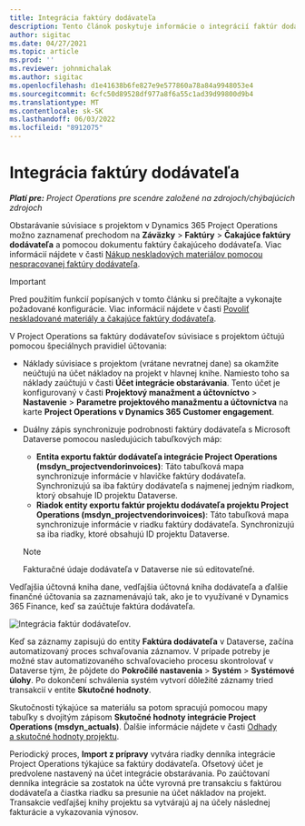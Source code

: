 ```yaml
---
title: Integrácia faktúry dodávateľa
description: Tento článok poskytuje informácie o integrácií faktúr dodávateľa v Project Operations.
author: sigitac
ms.date: 04/27/2021
ms.topic: article
ms.prod: ''
ms.reviewer: johnmichalak
ms.author: sigitac
ms.openlocfilehash: d1e41638b6fe827e9e577860a78a84a9948053e4
ms.sourcegitcommit: 6cfc50d89528df977a8f6a55c1ad39d99800d9b4
ms.translationtype: MT
ms.contentlocale: sk-SK
ms.lasthandoff: 06/03/2022
ms.locfileid: "8912075"
---
```

# <a name="vendor-invoice-integration"></a>Integrácia faktúry dodávateľa

_**Platí pre:** Project Operations pre scenáre založené na zdrojoch/chýbajúcich zdrojoch_

Obstarávanie súvisiace s projektom v Dynamics 365 Project Operations možno zaznamenať prechodom na **Záväzky** > **Faktúry** > **Čakajúce faktúry dodávateľa** a pomocou dokumentu faktúry čakajúceho dodávateľa. Viac informácií nájdete v časti [Nákup neskladových materiálov pomocou nespracovanej faktúry dodávateľa](../procurement/pending-vendor-invoices.md).

> [!IMPORTANT]
> Pred použitím funkcií popísaných v tomto článku si prečítajte a vykonajte požadované konfigurácie. Viac informácií nájdete v časti [Povoliť neskladované materiály a čakajúce faktúry dodávateľa](../procurement/configure-materials-nonstocked.md).

V Project Operations sa faktúry dodávateľov súvisiace s projektom účtujú pomocou špeciálnych pravidiel účtovania:

- Náklady súvisiace s projektom (vrátane nevratnej dane) sa okamžite neúčtujú na účet nákladov na projekt v hlavnej knihe. Namiesto toho sa náklady zaúčtujú v časti **Účet integrácie obstarávania**. Tento účet je konfigurovaný v časti **Projektový manažment a účtovníctvo** > **Nastavenie** > **Parametre projektového manažmentu a účtovníctva** na karte **Project Operations v Dynamics 365 Customer engagement**.
- Duálny zápis synchronizuje podrobnosti faktúry dodávateľa s Microsoft Dataverse pomocou nasledujúcich tabuľkových máp:

     - **Entita exportu faktúr dodávateľa integrácie Project Operations (msdyn_projectvendorinvoices)**: Táto tabuľková mapa synchronizuje informácie v hlavičke faktúry dodávateľa. Synchronizujú sa iba faktúry dodávateľa s najmenej jedným riadkom, ktorý obsahuje ID projektu Dataverse.
     - **Riadok entity exportu faktúr projektu dodávateľa projektu Project Operations (msdyn_projectvendorinvoices)**: Táto tabuľková mapa synchronizuje informácie v riadku faktúry dodávateľa. Synchronizujú sa iba riadky, ktoré obsahujú ID projektu Dataverse.

     > [!NOTE]
     > Fakturačné údaje dodávateľa v Dataverse nie sú editovateľné.

Vedľajšia účtovná kniha dane, vedľajšia účtovná kniha dodávateľa a ďalšie finančné účtovania sa zaznamenávajú tak, ako je to využívané v Dynamics 365 Finance, keď sa zaúčtuje faktúra dodávateľa.

![Integrácia faktúr dodávateľov.](media/DW7VendorInvoice.png)

Keď sa záznamy zapisujú do entity **Faktúra dodávateľa** v Dataverse, začína automatizovaný proces schvaľovania záznamov. V prípade potreby je možné stav automatizovaného schvaľovacieho procesu skontrolovať v Dataverse tým, že pôjdete do **Pokročilé nastavenia** > **Systém** > **Systémové úlohy**. Po dokončení schválenia systém vytvorí dôležité záznamy tried transakcií v entite **Skutočné hodnoty**.

Skutočnosti týkajúce sa materiálu sa potom spracujú pomocou mapy tabuľky s dvojitým zápisom **Skutočné hodnoty integrácie Project Operations (msdyn_actuals)**. Ďalšie informácie nájdete v časti [Odhady a skutočné hodnoty projektu](resource-dual-write-estimates-actuals.md).

Periodický proces, **Import z prípravy** vytvára riadky denníka integrácie Project Operations týkajúce sa faktúry dodávateľa. Ofsetový účet je predvolene nastavený na účet integrácie obstarávania. Po zaúčtovaní denníka integrácie sa zostatok na účte vyrovná pre transakciu s faktúrou dodávateľa a čiastka riadku sa presunie na účet nákladov na projekt. Transakcie vedľajšej knihy projektu sa vytvárajú aj na účely následnej fakturácie a vykazovania výnosov.
